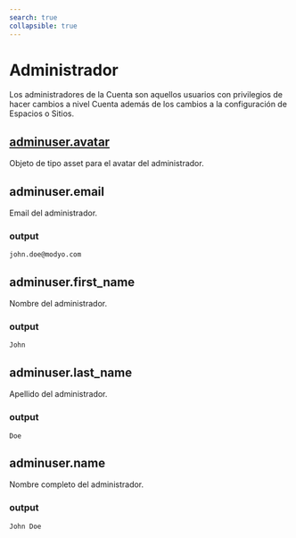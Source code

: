 ```yaml
---
search: true
collapsible: true
---
```


# Administrador

Los administradores de la Cuenta son aquellos usuarios con privilegios de hacer cambios a nivel Cuenta además de los cambios a la configuración de Espacios o Sitios.

## [adminuser.avatar](./asset)

Objeto de tipo asset para el avatar del administrador.

## adminuser.email

Email del administrador.

### output

```john.doe@modyo.com ```

## adminuser.first_name

Nombre del administrador.

### output

```John```

## adminuser.last_name

Apellido del administrador.

### output

```Doe```

## adminuser.name

Nombre completo del administrador.

### output

```John Doe```
